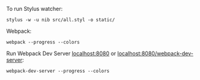 To run Stylus watcher:

    stylus -w -u nib src/all.styl -o static/

Webpack:

    webpack --progress --colors

Run Webpack Dev Server [localhost:8080](http://localhost:8080/) or
[localhost:8080/webpack-dev-server](http://localhost:8080/webpack-dev-server/):

    webpack-dev-server --progress --colors